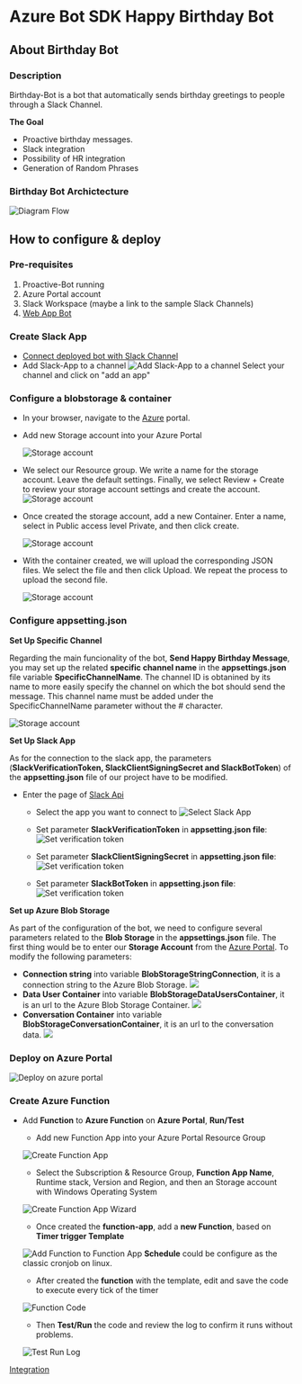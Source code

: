 # Azure Bot SDK Happy Birthday Bot
## About Birthday Bot
### Description
Birthday-Bot is a bot that automatically sends birthday greetings to people through a Slack Channel.  

**The Goal**  
- Proactive birthday messages.
- Slack integration
- Possibility of HR integration
- Generation of Random Phrases

### Birthday Bot Archictecture 
![Diagram Flow](images/diagram-flow.png)

## How to configure & deploy  
### Pre-requisites

1. Proactive-Bot running
2. Azure Portal account
3. Slack Workspace (maybe a link to the sample Slack Channels)
4. [Web App Bot](https://github.com/southworks/bot-framework-labs/tree/birthday-bot/master/dotnet/09a.azure-wap#readme)

### Create Slack App

* [Connect deployed bot with Slack Channel](https://docs.microsoft.com/en-us/azure/bot-service/bot-service-channel-connect-slack?view=azure-bot-service-4.0&tabs=abs)
* Add Slack-App to a channel
![Add Slack-App to a channel](images/add-app.png)
Select your channel and click on "add an app"

### Configure a blobstorage & container  
- In your browser, navigate to the [Azure](https://portal.azure.com) portal.
  
- Add new Storage account into your Azure Portal

    ![Storage account](images/create-storage-account.png)

- We select our Resource group. We write a name for the storage account. Leave the default settings.
Finally, we select Review + Create to review your storage account settings and create the account.  
     ![Storage account](images/form_storage_account.png)

- Once created the storage account, add a new Container. Enter a name, select in Public access level Private, and then click create.  

     ![Storage account](images/add-container.png)

- With the container created, we will upload the corresponding JSON files. We select the file and then click Upload. We repeat the process to upload the second file.  

     ![Storage account](images/upload-json-file.png)

### Configure appsetting.json
**Set Up Specific Channel**

Regarding the main funcionality of the bot, **Send Happy Birthday Message**, you may set up the related **specific channel name** in the **appsettings.json** file variable **SpecificChannelName**. The channel ID is obtanined by its name to more easily specify the channel on which the bot should send the message. This channel name must be added under the SpecificChannelName parameter without the # character.

![Storage account](images/specificChannelName.png)  

**Set Up Slack App**

As for the connection to the slack app, the parameters (**SlackVerificationToken, SlackClientSigningSecret and SlackBotToken**) of the **appsetting.json** file of our project have to be modified.
- Enter the page of [Slack Api](https://api.slack.com/apps)
    - Select the app you want to connect to
    ![Select Slack App](images/select_slack_app.png)

    - Set parameter **SlackVerificationToken** in **appsetting.json file**:
    ![Set verification token](images/set_verification_token.png)

    - Set parameter **SlackClientSigningSecret** in **appsetting.json file**:
    ![Set verification token](images/clientSigninSecret.png)

    - Set parameter **SlackBotToken** in **appsetting.json file**:
    ![Set verification token](images/slack_bot_token.png)

**Set up Azure Blob Storage**
 
As part of the configuration of the bot, we need to configure several parameters related to the **Blob Storage** in the **appsettings.json** file. The first thing would be to enter our **Storage Account** from the [Azure Portal](https://portal.azure.com/). To modify the following parameters:
 
- **Connection string** into variable **BlobStorageStringConnection**, it is a connection string to the Azure Blob Storage.
![](images/blob_storage_string_connection.png)
- **Data User Container** into variable **BlobStorageDataUsersContainer**, it is an url to the Azure Blob Storage Container.
![](images/data_user_container.png)
- **Conversation Container** into variable **BlobStorageConversationContainer**, it is an url to the conversation data.
![](images/conversation_container.png)

### Deploy on Azure Portal 

![Deploy on azure portal](images/deploy.png)
### Create Azure Function  
* Add **Function** to **Azure Function** on **Azure Portal**, **Run/Test**

    - Add new Function App into your Azure Portal Resource Group

    ![Create Function App](images/create-function-app.png)

    - Select the Subscription & Resource Group, **Function App Name**, Runtime stack, Version and Region, and then an Storage account with Windows Operating System
    
    ![Create Function App Wizard](images/create-function-app-wizard.png)

    - Once created the **function-app**, add a **new Function**, based on **Timer trigger Template**

    ![Add Function to Function App](images/add-function-to-function-app.png)
    **Schedule** could be configure as the classic cronjob on linux.

    - After created the **function** with the template, edit and save the code to execute every tick of the timer

    ![Function Code](images/function-code.png)

    - Then **Test/Run** the code and review the log to confirm it runs without problems.

    ![Test Run Log](images/test-run-log.png)

[Integration](integrations/README.md)

